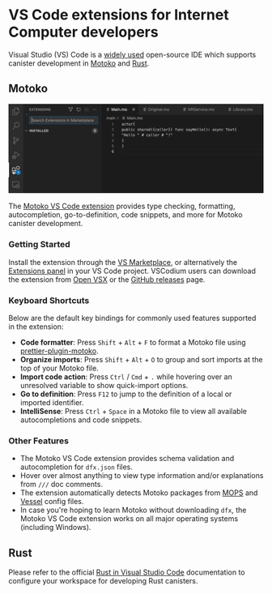 # VS Code extensions for Internet Computer developers

Visual Studio (VS) Code is a [widely used](https://survey.stackoverflow.co/2022/#section-worked-with-vs-want-to-work-with-integrated-development-environment) open-source IDE which supports canister development in [Motoko](https://internetcomputer.org/docs/current/developer-docs/build/cdks/motoko-dfinity/motoko/) and [Rust](https://www.rust-lang.org/).

## Motoko

[![Showcase](https://github.com/dfinity/vscode-motoko/raw/master/guide/assets/intro.webp)](https://marketplace.visualstudio.com/items?itemName=dfinity-foundation.vscode-motoko)

The [Motoko VS Code extension](https://github.com/dfinity/vscode-motoko) provides type checking, formatting, autocompletion, go-to-definition, code snippets, and more for Motoko canister development.

### Getting Started

Install the extension through the [VS Marketplace](https://marketplace.visualstudio.com/items?itemName=dfinity-foundation.vscode-motoko), or alternatively the [Extensions panel](https://code.visualstudio.com/docs/editor/extension-marketplace) in your VS Code project. VSCodium users can download the extension from [Open VSX](https://open-vsx.org/extension/dfinity-foundation/vscode-motoko) or the [GitHub releases](https://github.com/dfinity/vscode-motoko/releases) page.

### Keyboard Shortcuts

Below are the default key bindings for commonly used features supported in the extension:

- **Code formatter**: Press `Shift` + `Alt` + `F` to format a Motoko file using [prettier-plugin-motoko](https://github.com/dfinity/prettier-plugin-motoko).
- **Organize imports**: Press `Shift` + `Alt` + `O` to group and sort imports at the top of your Motoko file.
- **Import code action**: Press `Ctrl` / `Cmd` + `.` while hovering over an unresolved variable to show quick-import options. 
- **Go to definition**: Press `F12` to jump to the definition of a local or imported identifier.
- **IntelliSense**: Press `Ctrl` + `Space` in a Motoko file to view all available autocompletions and code snippets. 

### Other Features

- The Motoko VS Code extension provides schema validation and autocompletion for `dfx.json` files.
- Hover over almost anything to view type information and/or explanations from `///` doc comments.
- The extension automatically detects Motoko packages from [MOPS](https://mops.one/) and [Vessel](https://github.com/dfinity/vessel) config files. 
- In case you're hoping to learn Motoko without downloading `dfx`, the Motoko VS Code extension works on all major operating systems (including Windows). 

## Rust

Please refer to the official [Rust in Visual Studio Code](https://code.visualstudio.com/docs/languages/rust) documentation to configure your workspace for developing Rust canisters.
